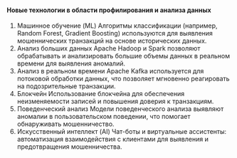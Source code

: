 #### Новые технологии в области профилирования и анализа данных

1. Машинное обучение (ML)
Алгоритмы классификации (например, Random Forest, Gradient Boosting) используются для выявления мошеннических транзакций на основе исторических данных.
2. Анализ больших данных
Apache Hadoop и Spark позволяют обрабатывать и анализировать большие объемы данных в реальном времени для выявления аномалий.
3. Анализ в реальном времени
Apache Kafka используется для потоковой обработки данных, что позволяет мгновенно реагировать на подозрительные транзакции.
4. Блокчейн
Использование блокчейна для обеспечения неизменяемости записей и повышения доверия к транзакциям.
5. Поведенческий анализ
Модели поведенческого анализа выявляют аномалии в пользовательском поведении, что помогает обнаруживать мошенничество.
6. Искусственный интеллект (AI)
Чат-боты и виртуальные ассистенты: автоматизация взаимодействия с клиентами для выявления и предотвращения мошенничества.